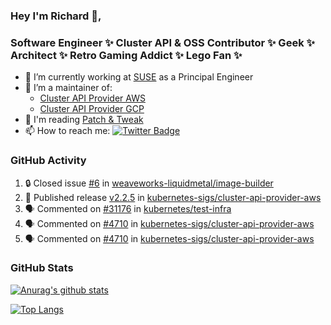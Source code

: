 ### Hey I'm Richard 👋, 

<h3 align="left">Software Engineer ✨ Cluster API & OSS Contributor ✨ Geek ✨ Architect ✨ Retro Gaming Addict ✨ Lego Fan ✨</h3>

- 🔭 I’m currently working at [SUSE](https://www.suse.com/) as a Principal Engineer
- 👯 I’m a maintainer of:
  -  [Cluster API Provider AWS](https://github.com/kubernetes-sigs/cluster-api-provider-aws)
  -  [Cluster API Provider GCP](https://github.com/kubernetes-sigs/cluster-api-provider-gcp)
- 💬 I'm reading [Patch & Tweak](https://bjooks.com/products/patch-tweak-exploring-modular-synthesis)
- 📫 How to reach me: [![Twitter Badge](https://img.shields.io/badge/-@fruit_case-00acee?style=flat&logo=Twitter&logoColor=white)](https://twitter.com/intent/follow?screen_name=fruit_case "Follow on Twitter")

### GitHub Activity 

<!--START_SECTION:activity-->
1. 🔒 Closed issue [#6](https://github.com/weaveworks-liquidmetal/image-builder/issues/6) in [weaveworks-liquidmetal/image-builder](https://github.com/weaveworks-liquidmetal/image-builder)
2. 🚀 Published release [v2.2.5](https://github.com/kubernetes-sigs/cluster-api-provider-aws/releases/tag/v2.2.5) in [kubernetes-sigs/cluster-api-provider-aws](https://github.com/kubernetes-sigs/cluster-api-provider-aws)
3. 🗣 Commented on [#31176](https://github.com/kubernetes/test-infra/pull/31176#issuecomment-1866971629) in [kubernetes/test-infra](https://github.com/kubernetes/test-infra)
4. 🗣 Commented on [#4710](https://github.com/kubernetes-sigs/cluster-api-provider-aws/pull/4710#issuecomment-1866697525) in [kubernetes-sigs/cluster-api-provider-aws](https://github.com/kubernetes-sigs/cluster-api-provider-aws)
5. 🗣 Commented on [#4710](https://github.com/kubernetes-sigs/cluster-api-provider-aws/pull/4710#issuecomment-1866697265) in [kubernetes-sigs/cluster-api-provider-aws](https://github.com/kubernetes-sigs/cluster-api-provider-aws)
<!--END_SECTION:activity-->

### GitHub Stats

[![Anurag's github stats](https://github-readme-stats.vercel.app/api?username=richardcase&count_private=true&show_icons=true)](https://github.com/anuraghazra/github-readme-stats)

[![Top Langs](https://github-readme-stats.vercel.app/api/top-langs/?username=richardcase&hide=html&layout=compact)](https://github.com/anuraghazra/github-readme-stats)
